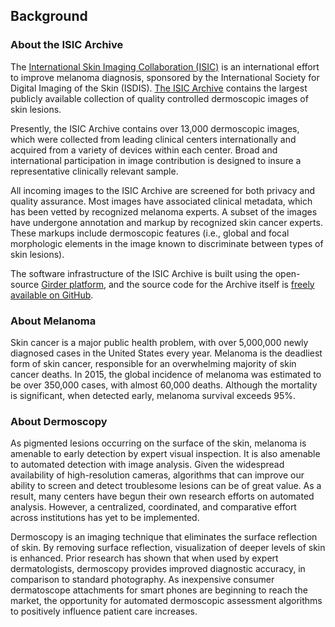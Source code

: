 <section class="background">

## Background

### About the ISIC Archive

The [International Skin Imaging Collaboration (ISIC)](https://isdis.org/isic-project/) is an international effort to improve melanoma diagnosis, sponsored by the International Society for Digital Imaging of the Skin (ISDIS). [The ISIC Archive](https://www.isic-archive.com/) contains the largest publicly available collection of quality controlled dermoscopic images of skin lesions.

Presently, the ISIC Archive contains over 13,000 dermoscopic images, which were collected from leading clinical centers internationally and acquired from a variety of devices within each center. Broad and international participation in image contribution is designed to insure a representative clinically relevant sample.

All incoming images to the ISIC Archive are screened for both privacy and quality assurance. Most images have associated clinical metadata, which has been vetted by recognized melanoma experts. A subset of the images have undergone annotation and markup by recognized skin cancer experts. These markups include dermoscopic features (i.e., global and focal morphologic elements in the image known to discriminate between types of skin lesions).

The software infrastructure of the ISIC Archive is built using the open-source [Girder platform](https://girder.readthedocs.org/), and the source code for the Archive itself is [freely available on GitHub](https://github.com/ImageMarkup/isic-archive).

### About Melanoma

Skin cancer is a major public health problem, with over 5,000,000 newly diagnosed cases in the United States every year. Melanoma is the deadliest form of skin cancer, responsible for an overwhelming majority of skin cancer deaths. In 2015, the global incidence of melanoma was estimated to be over 350,000 cases, with almost 60,000 deaths. Although the mortality is significant, when detected early, melanoma survival exceeds 95%.

### About Dermoscopy

As pigmented lesions occurring on the surface of the skin, melanoma is amenable to early detection by expert visual inspection. It is also amenable to automated detection with image analysis. Given the widespread availability of high-resolution cameras, algorithms that can improve our ability to screen and detect troublesome lesions can be of great value. As a result, many centers have begun their own research efforts on automated analysis. However, a centralized, coordinated, and comparative effort across institutions has yet to be implemented.

Dermoscopy is an imaging technique that eliminates the surface reflection of skin. By removing surface reflection, visualization of deeper levels of skin is enhanced. Prior research has shown that when used by expert dermatologists, dermoscopy provides improved diagnostic accuracy, in comparison to standard photography. As inexpensive consumer dermatoscope attachments for smart phones are beginning to reach the market, the opportunity for automated dermoscopic assessment algorithms to positively influence patient care increases.

</section> <!-- .background -->

